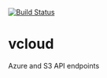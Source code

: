 [![Build Status](https://travis-ci.org/bertsinnema/vcloud.svg?branch=master)](https://travis-ci.org/bertsinnema/vcloud)

# vcloud
Azure and S3 API endpoints

